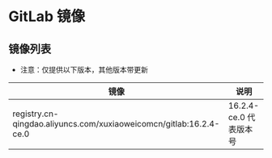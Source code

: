 # GitLab 镜像

## 镜像列表

- 注意：仅提供以下版本，其他版本带更新

| 镜像                                                                 | 说明                |
|--------------------------------------------------------------------|-------------------|
| registry.cn-qingdao.aliyuncs.com/xuxiaoweicomcn/gitlab:16.2.4-ce.0 | 16.2.4-ce.0 代表版本号 |
